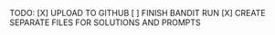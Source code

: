 
TODO: 
 [X] UPLOAD TO GITHUB 
 [ ] FINISH BANDIT RUN 
 [X] CREATE SEPARATE FILES FOR SOLUTIONS AND PROMPTS 
